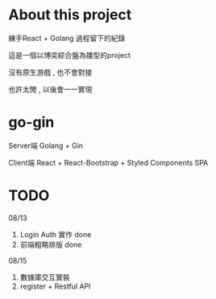 # About this project

練手React + Golang 過程留下的紀錄

這是一個以博奕綜合盤為雛型的project


沒有原生游戲 , 也不會對接 

也許太閒 , 以後會一一實現

# go-gin

Server端
Golang + Gin 

Client端
React + React-Bootstrap + Styled Components
SPA 


# TODO
08/13 
1. Login Auth 實作 done
2. 前端粗略排版 done

08/15
1. 數據庫交互實裝
2. register + Restful API

